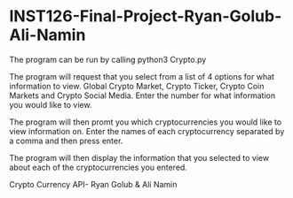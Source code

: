 # INST126-Final-Project-Ryan-Golub-Ali-Namin

The program can be run by calling python3 Crypto.py

The program will request that you select from a list of 4 options for what information to view. Global Crypto Market, Crypto Ticker, Crypto Coin Markets and Crypto Social Media. Enter the number for what information you would like to view. 

The program will then promt you which cryptocurrencies you would like to view information on. Enter the names of each cryptocurrency separated by a comma and then press enter.

The program will then display the information that you selected to view about each of the cryptocurrencies you entered. 

Crypto Currency API- Ryan Golub &amp; Ali Namin 
